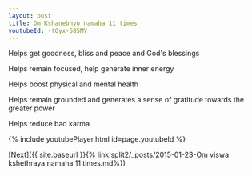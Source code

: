 ```yaml
---
layout: post
title: Om Kshanebhyo namaha 11 times
youtubeId: -tGyx-585MY
---
```

 
 
Helps get goodness, bliss and peace and God's blessings
 
Helps remain focused, help generate inner energy 
 
Helps boost physical and mental health 
 
Helps remain grounded and generates a sense of gratitude towards the greater power 
 
Helps reduce bad karma
 
 
 
 


{% include youtubePlayer.html id=page.youtubeId %}
 
[Next]({{ site.baseurl }}{% link  split2/_posts/2015-01-23-Om viswa kshethraya namaha 11 times.md%})
 
